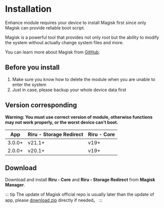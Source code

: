 # Installation

Enhance module requires your device to install Magisk first since only Magisk can provide reliable boot script.

Magisk is a powerful tool that provides not only root but the ability to modify the system without actually change system files and more.

You can learn more about Magisk from [GitHub](https://github.com/topjohnwu/Magisk).

## Before you install

1. Make sure you know how to delete the module when you are unable to enter the system
2. Just in case, please backup your whole device data first

## Version corresponding

**Warning: You must use correct version of module, otherwise functions may not work properly, or the worst device can't boot.**

| App    | Riru - Storage Redirect | Riru - Core |
|--------|-------------------------|-------------|
| 3.0.0+ | v21.1+                  | v19+        |
| 2.0.0+ | v20.1+                  | v19+        |

## Download

Download and install **Riru - Core** and **Riru - Storage Redirect** from **Magisk Manager**.

::: tip
The update of Magisk official repo is usually later than the update of app, please [download zip](https://github.com/RikkaApps/StorageRedirect-assets/releases/tag/assets) directly if needed。
:::